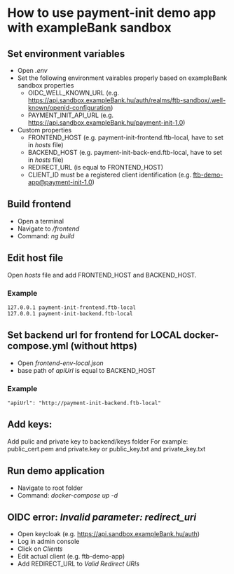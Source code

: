 # How to use payment-init demo app with exampleBank sandbox

## Set environment variables

* Open *.env*
* Set the following environment vairables properly based on exampleBank sandbox properties
  * OIDC_WELL_KNOWN_URL (e.g. https://api.sandbox.exampleBank.hu/auth/realms/ftb-sandbox/.well-known/openid-configuration)
  * PAYMENT_INIT_API_URL (e.g. https://api.sandbox.exampleBank.hu/payment-init-1.0)
* Custom properties
  * FRONTEND_HOST (e.g. payment-init-frontend.ftb-local, have to set in *hosts* file)
  * BACKEND_HOST (e.g. payment-init-back-end.ftb-local, have to set in *hosts* file)
  * REDIRECT_URL (is equal to FRONTEND_HOST)
  * CLIENT_ID must be a registered client identification (e.g. ftb-demo-app@payment-init-1.0)

## Build frontend

* Open a terminal
* Navigate to */frontend*
* Command: *ng build*

## Edit host file

Open *hosts* file and add FRONTEND_HOST and BACKEND_HOST.

### Example

```hosts file
127.0.0.1 payment-init-frontend.ftb-local
127.0.0.1 payment-init-backend.ftb-local
```

## Set backend url for frontend for LOCAL docker-compose.yml (without https)

* Open *frontend-env-local.json*
* base path of *apiUrl* is equal to BACKEND_HOST

### Example

```frontend environment
"apiUrl": "http://payment-init-backend.ftb-local"
```

## Add keys:
Add pulic and private key to backend/keys folder
For example: 
public_cert.pem and private.key 
or
public_key.txt and private_key.txt


## Run demo application

* Navigate to root folder
* Command: *docker-compose up -d*

## OIDC error: *Invalid parameter: redirect_uri*

* Open keycloak (e.g. https://api.sandbox.exampleBank.hu/auth)
* Log in admin console
* Click on *Clients*
* Edit actual client (e.g. ftb-demo-app)
* Add REDIRECT_URL to *Valid Redirect URIs*